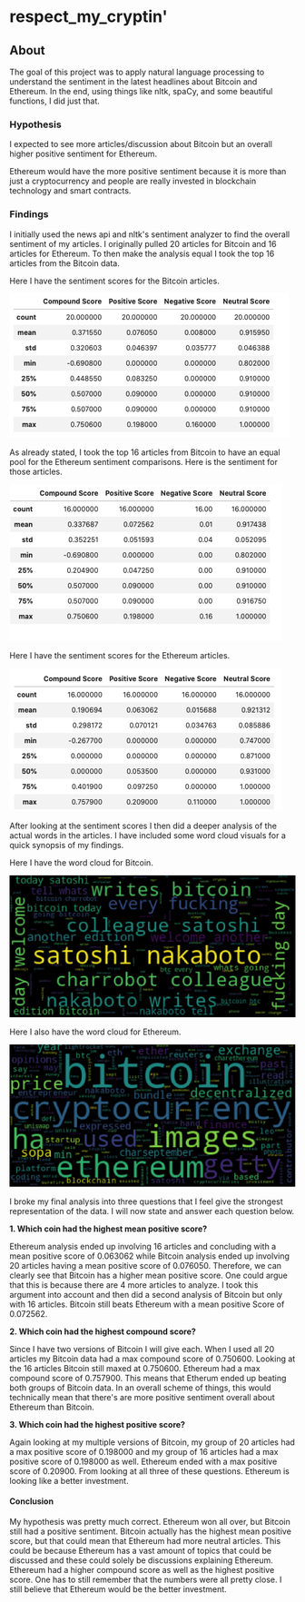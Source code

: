 # respect_my_cryptin'
## About
The goal of this project was to apply natural language processing to understand the sentiment in the latest headlines about Bitcoin and Ethereum. In the end, using things like nltk, spaCy, and some beautiful functions, I did just that. 

### Hypothesis
I expected to see more articles/discussion about Bitcoin but an overall higher positive sentiment for Ethereum. 

Ethereum would have the more positive sentiment because it is more than just a cryptocurrency and people are really invested in blockchain technology and smart contracts.


### Findings
I initially used the news api and nltk's sentiment analyzer to find the overall sentiment of my articles. I originally pulled 20 articles for Bitcoin and 16 articles for Ethereum. To then make the analysis equal I took the top 16 articles from the Bitcoin data.

Here I have the sentiment scores for the Bitcoin articles.

![Bitcoin Sentiment Scores](/images/bitcoin_data.png)

As already stated, I took the top 16 articles from Bitcoin to have an equal pool for the Ethereum sentiment comparisons. Here is the sentiment for those articles.

![Bitcoin Top 16](/images/bitcoin_top16_data.png)

Here I have the sentiment scores for the Ethereum articles.

![Ethereum Sentiment Scores](/images/ethereum_data.png)

After looking at the sentiment scores I then did a deeper analysis of the actual words in the articles. I have included some word cloud visuals for a quick synopsis of my findings.

Here I have the word cloud for Bitcoin.

![Bitcoin Word Cloud](/images/bitcoin_wordcloud.png)

Here I also have the word cloud for Ethereum.

![Ethereum Word Cloud](/images/ethereum_word_cloud.png)

I broke my final analysis into three questions that I feel give the strongest representation of the data. I will now state and answer each question below.


**1. Which coin had the highest mean positive score?**

Ethereum analysis ended up involving 16 articles and concluding with a mean positive score of 0.063062 while Bitcoin analysis ended up involving 20 articles having a mean positive score of 0.076050. Therefore, we can clearly see that Bitcoin has a higher mean positive score. One could argue that this is because there are 4 more articles to analyze. I took this argument into account and then did a second analysis of Bitcoin but only with 16 articles. Bitcoin still beats Ethereum with a mean positive Score of 0.072562.

**2. Which coin had the highest compound score?**

Since I have two versions of Bitcoin I will give each. When I used all 20 articles my Bitcoin data had a max compound score of 0.750600. Looking at the 16 articles Bitcoin still maxed at 0.750600. Ethereum had a max compound score of 0.757900. This means that Etherum ended up beating both groups of Bitcoin data. In an overall scheme of things, this would technically mean that there's are more positive sentiment overall about Ethereum than Bitcoin. 

**3. Which coin had the highest positive score?**

Again looking at my multiple versions of Bitcoin, my group of 20 articles had a max positive score of 0.198000 and my group of 16 articles had a max positive score of 0.198000 as well. Ethereum ended with a max positive score of  0.20900. From looking at all three of these questions. Ethereum is looking like a better investment.

#### Conclusion
My hypothesis was pretty much correct. Ethereum won all over, but Bitcoin still had a positive sentiment. Bitcoin actually has the highest mean positive score, but that could mean that Ethereum had more neutral articles. This could be because Ethereum has a vast amount of topics that could be discussed and these could solely be discussions explaining Ethereum. Ethereum had a higher compound score as well as the highest positive score. One has to still remember that the numbers were all pretty close. I still believe that Ethereum would be the better investment. 



